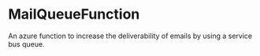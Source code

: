 # MailQueueFunction
An azure function to increase the deliverability of emails by using a service bus queue.
